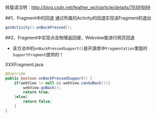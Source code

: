 转载请注明：http://blog.csdn.net/feather_wch/article/details/79391699

##1、Fragment中的回退
通过所属的Activity的回退实现该Fragment的退出
```java
getActivity().onBackPressed();
```

##2、Fragment中实现点击物理返回键，Webview能进行网页回退
* 该方法中的`onBackPressedSupport()`是开源库中`Fragmentation`里面的`SupportFragment`提供的！

XXXFragment.java
```java
@Override
public boolean onBackPressedSupport() {
    if(webView != null && webView.canGoBack()){
        webView.goBack();
        return true;
    }else{
        return false;
    }
}
```
